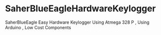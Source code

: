 # SaherBlueEagleHardwareKeylogger
SaherBlueEagle Easy Hardware Keylogger Using Atmega 328 P , Using Arduino , Low Cost Components
